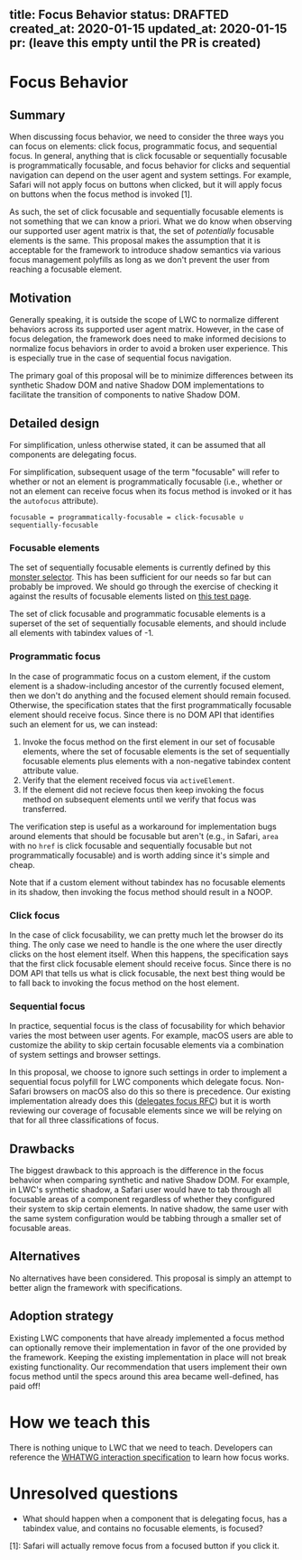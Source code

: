 
title: Focus Behavior
status: DRAFTED
created_at: 2020-01-15
updated_at: 2020-01-15
pr: (leave this empty until the PR is created)
---

# Focus Behavior

## Summary

When discussing focus behavior, we need to consider the three ways you can
focus on elements: click focus, programmatic focus, and sequential focus. In
general, anything that is click focusable or sequentially focusable is
programmatically focusable, and focus behavior for clicks and sequential
navigation can depend on the user agent and system settings. For example,
Safari will not apply focus on buttons when clicked, but it will apply focus on
buttons when the focus method is invoked [1].

As such, the set of click focusable and sequentially focusable elements is not
something that we can know a priori. What we do know when observing our
supported user agent matrix is that, the set of _potentially_ focusable
elements is the same. This proposal makes the assumption that it is acceptable
for the framework to introduce shadow semantics via various focus management
polyfills as long as we don't prevent the user from reaching a focusable
element.

## Motivation

Generally speaking, it is outside the scope of LWC to normalize different
behaviors across its supported user agent matrix. However, in the case of focus
delegation, the framework does need to make informed decisions to normalize
focus behaviors in order to avoid a broken user experience. This is especially
true in the case of sequential focus navigation.

The primary goal of this proposal will be to minimize differences between its
synthetic Shadow DOM and native Shadow DOM implementations to facilitate the
transition of components to native Shadow DOM.

## Detailed design

For simplification, unless otherwise stated, it can be assumed that all
components are delegating focus.

For simplification, subsequent usage of the term "focusable" will refer to
whether or not an element is programmatically focusable (i.e., whether or not
an element can receive focus when its focus method is invoked or it has the
`autofocus` attribute).

```
focusable = programmatically-focusable = click-focusable ∪ sequentially-focusable
```

### Focusable elements

The set of sequentially focusable elements is currently defined by this
[monster selector]. This has been sufficient for our needs so far but can
probably be improved. We should go through the exercise of checking it against
the results of focusable elements listed on [this test
page](https://boom-bath.glitch.me/tabindex.html).

The set of click focusable and programmatic focusable elements is a superset of
the set of sequentially focusable elements, and should include all elements
with tabindex values of -1.

### Programmatic focus

In the case of programmatic focus on a custom element, if the custom element is
a shadow-including ancestor of the currently focused element, then we don't do
anything and the focused element should remain focused. Otherwise, the
specification states that the first programmatically focusable element should
receive focus. Since there is no DOM API that identifies such an element for
us, we can instead:

1. Invoke the focus method on the first element in our set of focusable
   elements, where the set of focusable elements is the set of sequentially
   focusable elements plus elements with a non-negative tabindex content
   attribute value.
1. Verify that the element received focus via `activeElement`.
1. If the element did not recieve focus then keep invoking the focus method on
   subsequent elements until we verify that focus was transferred.

The verification step is useful as a workaround for implementation bugs around
elements that should be focusable but aren't (e.g., in Safari, `area` with no
`href` is click focusable and sequentially focusable but not programmatically
focusable) and is worth adding since it's simple and cheap.

Note that if a custom element without tabindex has no focusable elements in its
shadow, then invoking the focus method should result in a NOOP.

### Click focus

In the case of click focusability, we can pretty much let the browser do its
thing. The only case we need to handle is the one where the user directly
clicks on the host element itself. When this happens, the specification says
that the first click focusable element should receive focus. Since there is no
DOM API that tells us what is click focusable, the next best thing would be to
fall back to invoking the focus method on the host element.

### Sequential focus

In practice, sequential focus is the class of focusability for which behavior
varies the most between user agents. For example, macOS users are able to
customize the ability to skip certain focusable elements via a combination of
system settings and browser settings.

In this proposal, we choose to ignore such settings in order to implement a
sequential focus polyfill for LWC components which delegate focus. Non-Safari
browsers on macOS also do this so there is precedence. Our existing
implementation already does this ([delegates focus
RFC](0106-delegates-focus.md)) but it is worth reviewing our coverage of
focusable elements since we will be relying on that for all three
classifications of focus.

## Drawbacks

The biggest drawback to this approach is the difference in the focus behavior
when comparing synthetic and native Shadow DOM. For example, in LWC's synthetic
shadow, a Safari user would have to tab through all focusable areas of a
component regardless of whether they configured their system to skip certain
elements. In native shadow, the same user with the same system configuration
would be tabbing through a smaller set of focusable areas.

## Alternatives

No alternatives have been considered. This proposal is simply an attempt to
better align the framework with specifications.

## Adoption strategy

Existing LWC components that have already implemented a focus method can
optionally remove their implementation in favor of the one provided by the
framework. Keeping the existing implementation in place will not break existing
functionality. Our recommendation that users implement their own focus method
until the specs around this area became well-defined, has paid off!

# How we teach this

There is nothing unique to LWC that we need to teach. Developers can reference
the [WHATWG interaction specification] to learn how focus works.

# Unresolved questions

- What should happen when a component that is delegating focus, has a tabindex
  value, and contains no focusable elements, is focused?



[1]: Safari will actually remove focus from a focused button if you click it.

[monster selector]: https://github.com/salesforce/lwc/blob/dec08b50c02cc69141c1833db9406b9d66ce8c1b/packages/%40lwc/synthetic-shadow/src/faux-shadow/focus.ts#L48-L58
[WHATWG interaction specification]: https://html.spec.whatwg.org/multipage/interaction.html
